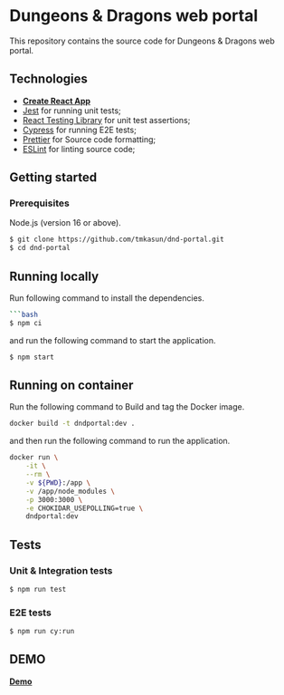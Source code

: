 # Dungeons & Dragons web portal

This repository contains the source code for Dungeons & Dragons web portal.

## Technologies

- [**Create React App**](https://create-react-app.dev)
- [Jest](https://jestjs.io) for running unit tests;
- [React Testing Library](https://github.com/testing-library/react-testing-library) for unit test assertions;
- [Cypress](https://cypress.io) for running E2E tests;
- [Prettier](https://prettier.io/) for Source code formatting;
- [ESLint](https://eslint.org/) for linting source code;

## Getting started

### Prerequisites

Node.js (version 16 or above).

```bash
$ git clone https://github.com/tmkasun/dnd-portal.git
$ cd dnd-portal
```

## Running locally

Run following command to install the dependencies.

````bash
```bash
$ npm ci
````

and run the following command to start the application.

```bash
$ npm start
```

## Running on container

Run the following command to Build and tag the Docker image.

```bash
docker build -t dndportal:dev .
```

and then run the following command to run the application.

```bash
docker run \
    -it \
    --rm \
    -v ${PWD}:/app \
    -v /app/node_modules \
    -p 3000:3000 \
    -e CHOKIDAR_USEPOLLING=true \
    dndportal:dev
```

## Tests

### Unit & Integration tests

```bash
$ npm run test
```

### E2E tests

```bash
$ npm run cy:run
```

## DEMO

[**Demo**](https://dnd-portal.vercel.app/)
